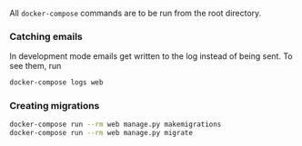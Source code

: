 All `docker-compose` commands are to be run from the root directory.

### Catching emails

In development mode emails get written to the log instead of being sent. To see
them, run
```sh
docker-compose logs web
```

### Creating migrations
```sh
docker-compose run --rm web manage.py makemigrations
docker-compose run --rm web manage.py migrate
```
